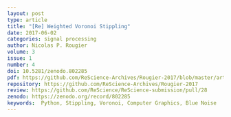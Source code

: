 ```yaml
---
layout: post
type: article
title: "[Re] Weighted Voronoi Stippling"
date: 2017-06-02
categories: signal processing
author: Nicolas P. Rougier
volume: 3
issue: 1
number: 4
doi: 10.5281/zenodo.802285
pdf: https://github.com/ReScience-Archives/Rougier-2017/blob/master/article/Rougier-2017.pdf
repository: https://github.com/ReScience-Archives/Rougier-2017
review: https://github.com/ReScience/ReScience-submission/pull/28
zenodo: https://zenodo.org/record/802285
keywords:  Python, Stippling, Voronoi, Computer Graphics, Blue Noise
---
```

